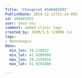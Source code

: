 ```yaml
---
Title: 'Changeset #160483592'
PublishDate: 2024-12-21T21:14:00Z
id: 160483592
user: Seva-snz
comment: added clinic tags
created_by: JOSM/1.5 (19096 ru)
tags:
- Montenegro
bbox:
  min_lon: 19.218822
  min_lat: 41.9286904
  max_lon: 19.2193916
  max_lat: 41.9291886

---
```

